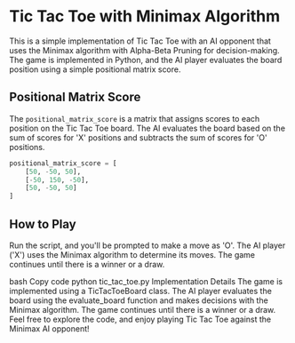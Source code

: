 # Tic Tac Toe with Minimax Algorithm

This is a simple implementation of Tic Tac Toe with an AI opponent that uses the Minimax algorithm with Alpha-Beta Pruning for decision-making. The game is implemented in Python, and the AI player evaluates the board position using a simple positional matrix score.

## Positional Matrix Score

The `positional_matrix_score` is a matrix that assigns scores to each position on the Tic Tac Toe board. The AI evaluates the board based on the sum of scores for 'X' positions and subtracts the sum of scores for 'O' positions.

```python
positional_matrix_score = [
    [50, -50, 50],
    [-50, 150, -50],
    [50, -50, 50]
]
```

## How to Play
Run the script, and you'll be prompted to make a move as 'O'. The AI player ('X') uses the Minimax algorithm to determine its moves. The game continues until there is a winner or a draw.

bash
Copy code
python tic_tac_toe.py
Implementation Details
The game is implemented using a TicTacToeBoard class.
The AI player evaluates the board using the evaluate_board function and makes decisions with the Minimax algorithm.
The game continues until there is a winner or a draw.
Feel free to explore the code, and enjoy playing Tic Tac Toe against the Minimax AI opponent!
